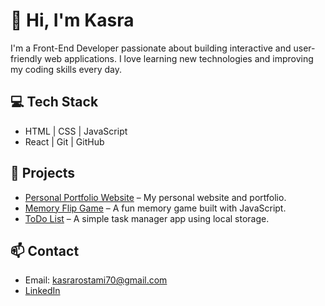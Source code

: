 # 👋 Hi, I'm Kasra

I'm a Front-End Developer passionate about building interactive and user-friendly web applications. I love learning new technologies and improving my coding skills every day.

## 💻 Tech Stack
- HTML | CSS | JavaScript
- React | Git | GitHub

## 📂 Projects
- [Personal Portfolio Website](https://kasra7r.github.io/Personal-Portfolio-Website/) – My personal website and portfolio.
- [Memory Flip Game](https://kasra7r.github.io/Memory-Flip-Game/) – A fun memory game built with JavaScript.
- [ToDo List](https://kasra7r.github.io/ToDoLiast/) – A simple task manager app using local storage.

## 📫 Contact
- Email: kasrarostami70@gmail.com  
- [LinkedIn](https://www.linkedin.com/in/kasra7r/)

